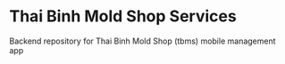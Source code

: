 # Thai Binh Mold Shop Services
Backend repository for Thai Binh Mold Shop (tbms) mobile management app
